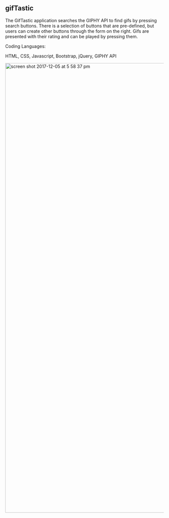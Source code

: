 ## gifTastic

The GifTastic application searches the GIPHY API to find gifs by pressing search buttons. There is a selection of buttons that are pre-defined, but users can create other buttons through the form on the right. Gifs are presented with their rating and can be played by pressing them.

Coding Languages:
 
HTML, CSS, Javascript, Bootstrap, jQuery, GIPHY API

<img width="1429" alt="screen shot 2017-12-05 at 5 58 37 pm" src="https://user-images.githubusercontent.com/31390306/33635516-3936a3ca-d9e6-11e7-9c03-cbca303fdb80.png">
